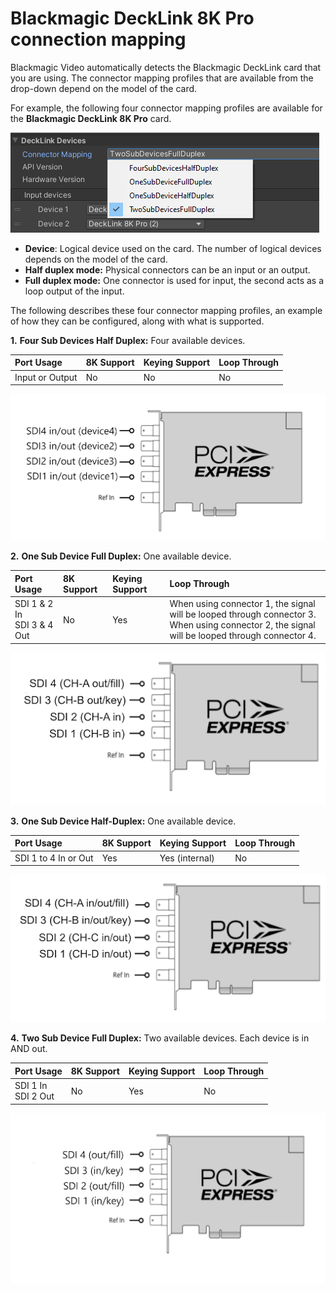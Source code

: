 # Blackmagic DeckLink 8K Pro connection mapping

Blackmagic Video automatically detects the Blackmagic DeckLink card that you are using. The connector mapping profiles that are available from the drop-down depend on the model of the card. 

For example, the following four connector mapping profiles are available for the **Blackmagic DeckLink 8K Pro** card.

![decklink-8k-pro-available-configurations](images/decklink-8k-pro-available-configurations.png)

* **Device**: Logical device used on the card. The number of logical devices depends on the model of the card.
* **Half duplex mode:** Physical connectors can be an input or an output.
* **Full duplex mode:** One connector is used for input, the second acts as a loop output of the input.

The following describes these four connector mapping profiles, an example of how they can be configured, along with what is supported.

**1.** **Four Sub Devices Half Duplex:** Four available devices.

| **Port Usage**| **8K Support**|**Keying Support**| **Loop Through**|
|:---|:---|:---|:---|
| Input or Output | No | No | No |

![four-sub-devices-half-duplex](images/four-sub-devices-half-duplex.png)

**2.** **One Sub Device Full Duplex:** One available device.

| **Port Usage**| **8K Support**|**Keying Support**| **Loop Through**|
|:---|:---|:---|:---|
| SDI 1 & 2 In <br /> SDI 3 & 4 Out | No | Yes |When using connector 1, the signal will be looped through connector 3. <br /> When using connector 2, the signal will be looped through connector 4.|  

![one-sub-device-full-duplex](images/one-sub-device-full-duplex.png)

**3.** **One Sub Device Half-Duplex:** One available device. 

| **Port Usage**| **8K Support**|**Keying Support**| **Loop Through**|
|:---|:---|:---|:---|
| SDI 1 to 4 In or Out | Yes | Yes (internal) | No |

![one-sub-device-half-duplex](images/one-sub-device-half-duplex.png)

**4.** **Two Sub Device Full Duplex:** Two available devices. Each device is in AND out.

| **Port Usage**| **8K Support**|**Keying Support**| **Loop Through**|
|:---|:---|:---|:---|
| SDI 1 In <br /> SDI 2 Out | No | Yes | No | 
 
![two-sub-device-full-duplex](images/two-sub-device-full-duplex.png) 



 